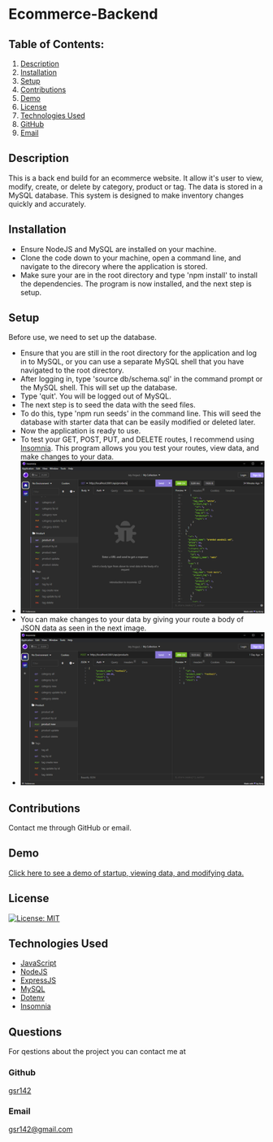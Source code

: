 # Ecommerce-Backend

## Table of Contents:
1. [Description](#description)
2. [Installation](#installation)
3. [Setup](#setup)
4. [Contributions](#contributions)
5. [Demo](#demo)
6. [License](#license)
7. [Technologies Used](#technology)
8. [GitHub](#github)
9. [Email](#email)
  
  
## Description
This is a back end build for an ecommerce website. It allow it's user to view, modify, create, or delete by category, product or tag. The data is stored in a MySQL database. This system is designed to make inventory changes quickly and accurately.

## Installation
* Ensure NodeJS and MySQL are installed on your machine. 
* Clone the code down to your machine, open a command line, and navigate to the direcory where the application is stored. 
* Make sure your are in the root directory and type 'npm install' to install the dependencies. The program is now installed, and the next step is setup.

## Setup
Before use, we need to set up the database. 
* Ensure that you are still in the root directory for the application and log in to MySQL, or you can use a separate MySQL shell that you have navigated to the root directory. 
* After logging in, type 'source db/schema.sql' in the command prompt or the MySQL shell. This will set up the database. 
* Type 'quit'. You will be logged out of MySQL. 
* The next step is to seed the data with the seed files. 
* To do this, type 'npm run seeds' in the command line. This will seed the database with starter data that can be easily modified or deleted later. 
* Now the application is ready to use. 
* To test your GET, POST, PUT, and DELETE routes, I recommend using [Insomnia](https://insomnia.rest/download). This program allows you you test your routes, view data, and make changes to your data. 
* ![image](./assets/insomniaProductAll.png)
* You can make changes to your data by giving your route a body of JSON data as seen in the next image.
* ![image](./assets/insomniaProductPost.png)


## Contributions
Contact me through GitHub or email.

## Demo
[Click here to see a demo of startup, viewing data, and modifying data.](https://drive.google.com/file/d/1KKYkpHKDP1z-RAtjgaBIULA3NfCie62q/view)

## License
 [![License: MIT](https://img.shields.io/badge/License-MIT-yellow.svg)](https://opensource.org/licenses/MIT)

## Technologies Used
* [JavaScript](https://developer.mozilla.org/en-US/docs/Web/JavaScript)
* [NodeJS](https://nodejs.org/en)
* [ExpressJS](https://express.js)
* [MySQL](https://www.mysql.com/)
* [Dotenv](https://www.npmjs.com/package/dotenv?activeTab=readme)
* [Insomnia](https://insomnia.rest/download)
## Questions
For qestions about the project you can contact me at

### Github
[gsr142](https://github.com/gsr142)

### Email
[gsr142@gmail.com](gsr142@gmail.com)